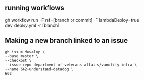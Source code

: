 ## running workflows
gh workflow run -F ref=[branch or commit] -F lambdaDeploy=true dev_deploy.yml -r  [branch]

## Making a new branch linked to an issue
```
gh issue develop \
--base master \
--checkout \
--issue-repo department-of-veterans-affairs/vanotify-infra \
--name 662-understand-datadog \
662
```
